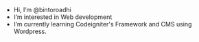 - Hi, I’m @bintoroadhi
- I’m interested in Web development
- I’m currently learning Codeigniter's Framework and CMS using Wordpress.

